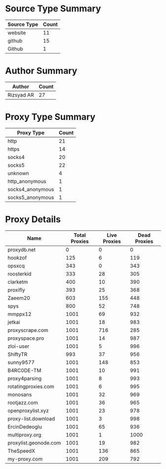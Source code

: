 # Source Type Summary

| Source Type | Count |
|-------------|-------|
| website | 11 |
| github | 15 |
| Github | 1 |


# Author Summary

| Author | Count |
|--------|-------|
| Rizsyad AR | 27 |


# Proxy Type Summary

| Proxy Type | Count |
|------------|-------|
| http | 21 |
| https | 14 |
| socks4 | 20 |
| socks5 | 22 |
| unknown | 4 |
| http_anonymous | 1 |
| socks4_anonymous | 1 |
| socks5_anonymous | 1 |


# Proxy Details

| Name | Total Proxies | Live Proxies | Dead Proxies |
|------|---------------|--------------|---------------|
| proxydb.net | 0 | 0 | 0 |
| hookzof | 125 | 6 | 119 |
| opsxcq | 343 | 0 | 343 |
| roosterkid | 333 | 28 | 305 |
| clarketm | 400 | 10 | 390 |
| proxifly | 393 | 25 | 368 |
| Zaeem20 | 603 | 155 | 448 |
| spys | 800 | 52 | 748 |
| mmppx12 | 1001 | 69 | 932 |
| jetkai | 1001 | 18 | 983 |
| proxyscrape.com | 1001 | 716 | 285 |
| proxyspace.pro | 1001 | 14 | 987 |
| zloi-user | 1001 | 5 | 996 |
| ShiftyTR | 993 | 37 | 956 |
| sunny9577 | 1001 | 148 | 853 |
| B4RC0DE-TM | 1001 | 10 | 991 |
| proxy4parsing | 1001 | 8 | 993 |
| rotatingproxies.com | 1001 | 6 | 995 |
| monosans | 1001 | 32 | 969 |
| rootjazz.com | 1001 | 36 | 965 |
| openproxylist.xyz | 1001 | 23 | 978 |
| proxy-list.download | 1001 | 3 | 998 |
| ErcinDedeoglu | 1001 | 65 | 936 |
| multiproxy.org | 1001 | 1 | 1000 |
| proxylist.geonode.com | 1001 | 19 | 982 |
| TheSpeedX | 1001 | 136 | 865 |
| my-proxy.com | 1001 | 209 | 792 |
